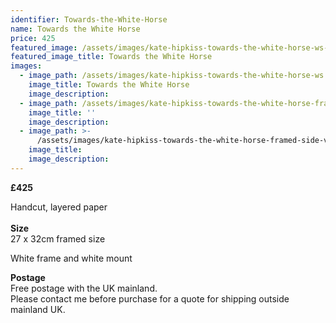 ```yaml
---
identifier: Towards-the-White-Horse
name: Towards the White Horse
price: 425
featured_image: /assets/images/kate-hipkiss-towards-the-white-horse-ws-1.jpg
featured_image_title: Towards the White Horse
images:
  - image_path: /assets/images/kate-hipkiss-towards-the-white-horse-ws.jpg
    image_title: Towards the White Horse
    image_description:
  - image_path: /assets/images/kate-hipkiss-towards-the-white-horse-framed-ws.jpg
    image_title: ''
    image_description:
  - image_path: >-
      /assets/images/kate-hipkiss-towards-the-white-horse-framed-side-view-ws.jpg
    image_title:
    image_description:
---
```

**£425**

Handcut, layered paper<br><br>**Size**<br>27 x 32cm framed size

White frame and white mount

**Postage**<br>Free postage with the UK mainland.<br>Please contact me before purchase for a quote for shipping outside mainland UK.